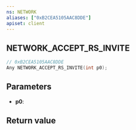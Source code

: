 ```yaml
---
ns: NETWORK
aliases: ["0xB2CEA5105AAC8DDE"]
apiset: client
---
```

## NETWORK_ACCEPT_RS_INVITE

```c
// 0xB2CEA5105AAC8DDE
Any NETWORK_ACCEPT_RS_INVITE(int p0);
```


## Parameters
* **p0**:

## Return value

